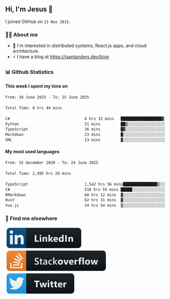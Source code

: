 ## Hi, I'm Jesus 👋

I joined GitHub on `13 Nov 2015`.

<!-- Talking about you -->

### 👨‍💻 About me

- 👦 I'm interested in distributed systems, React.js apps, and cloud architecture.
- ⚡️ I have a blog at <https://jsantanders.dev/blog>

### 📊 Github Statistics

#### This week I spent my time on

<!--START_SECTION:weekly-->

```txt
From: 18 June 2025 - To: 25 June 2025

Total Time: 8 hrs 44 mins

C#                                 6 hrs 32 mins   ██████████████████▓░░░░░░   74.74 %
Python                             51 mins         ██▒░░░░░░░░░░░░░░░░░░░░░░   09.85 %
TypeScript                         36 mins         █▓░░░░░░░░░░░░░░░░░░░░░░░   06.95 %
Markdown                           23 mins         █░░░░░░░░░░░░░░░░░░░░░░░░   04.44 %
XML                                13 mins         ▓░░░░░░░░░░░░░░░░░░░░░░░░   02.62 %
```

<!--END_SECTION:weekly-->

#### My most used languages

<!--START_SECTION:alltime-->

```txt
From: 15 December 2020 - To: 24 June 2025

Total Time: 2,495 hrs 28 mins

TypeScript                         1,542 hrs 56 mins███████████████▒░░░░░░░░░   61.83 %
C#                                 510 hrs 55 mins █████░░░░░░░░░░░░░░░░░░░░   20.47 %
RMarkdown                          68 hrs 12 mins  ▓░░░░░░░░░░░░░░░░░░░░░░░░   02.73 %
Rust                               62 hrs 31 mins  ▓░░░░░░░░░░░░░░░░░░░░░░░░   02.51 %
Vue.js                             34 hrs 54 mins  ▒░░░░░░░░░░░░░░░░░░░░░░░░   01.40 %
```

<!--END_SECTION:alltime-->

### 📢 Find me elsewhere

<p>
  <a target="_blank" href="https://linkedin.com/in/jsantanders">
    <img src="https://github.com/jsantanders/jsantanders/blob/master/img/linkedin.svg" alt="LinkedIn" style="vertical-align:top; margin:4px">
  </a>
  
  <a target="_blank" href="https://stackoverflow.com/users/7318331/jesus-santander">
    <img src="https://github.com/jsantanders/jsantanders/blob/master/img/stackoverflow.svg" alt="StackOverflow" style="vertical-align:top; margin:4px">
  </a>
  
  <a target="_blank" href="http://twitter.com/jsantanders">
    <img src="https://github.com/jsantanders/jsantanders/blob/master/img/twitter.svg" alt="Twitter" style="vertical-align:top; margin:4px">
  </a>
</p>
